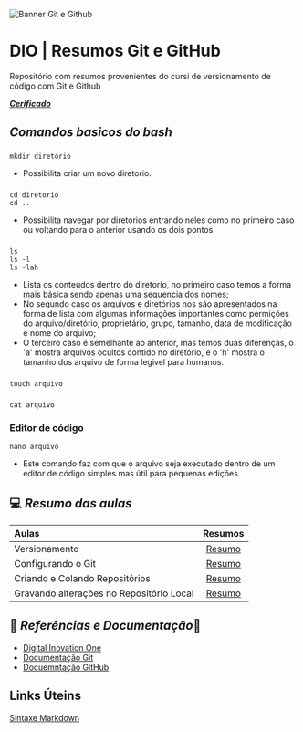 ![Banner Git e Github](https://media.licdn.com/dms/image/C4D12AQGXkZf6DJB9kA/article-cover_image-shrink_600_2000/0/1625492357429?e=2147483647&v=beta&t=Za25mgxxiTJH1l0K34GrCEsktnjfn2p_onibFuL2Z0Y)

# DIO | Resumos Git e GitHub

Repositório com resumos provenientes do cursi de versionamento de código com Git e Github

[***Cerificado***](https://www.dio.me/certificate/5B414621/share)

## *Comandos basicos do bash*

### 
```
mkdir diretório
```
* Possibilita criar um novo diretorio.

### 
```
cd diretorio
cd ..
```
* Possibilita navegar por diretorios entrando neles como no primeiro caso ou voltando para o anterior usando os dois pontos.

### 
```
ls
ls -l
ls -lah
```
* Lista os conteudos dentro do diretorio, no primeiro caso temos a forma mais básica sendo apenas uma sequencia dos nomes;
* No segundo caso os arquivos e diretórios nos são apresentados na forma de lista com algumas informações importantes como permições do arquivo/diretório, proprietário, grupo, tamanho, data de modificação e nome do arquivo;
* O terceiro caso é semelhante ao anterior, mas temos duas diferenças, o 'a' mostra arquivos ocultos contido no diretório, e o 'h' mostra o tamanho dos arquivo de forma legivel para humanos.
### 
```
touch arquivo
```

### 
```
cat arquivo
```

### Editor de código 
```
nano arquivo
```
* Este comando faz com que o arquivo seja executado dentro de um editor de código simples mas útil para pequenas edições

## 💻 *Resumo das aulas*
| Aulas | Resumos |
| :------ | :------:|
| Versionamento | [Resumo](resumos/resumo-aula1.md) |
| Configurando o Git | [Resumo](resumos/resumo-aula2.md) |
| Criando e Colando Repositórios | [Resumo](resumos/resumo-aula3.md) |
| Gravando alterações no Repositório Local | [Resumo](resumos/resumo-aula4.md) |


## 🔎 *Referências e Documentação*📗

- [Digital Inovation One](https://https://www.dio.me/)
- [Documentação Git](https://git-scm.com/doc)
- [Docuemntação GitHub](https://dosc.github.com/)

## Links Úteins
[Sintaxe Markdown](https://markdownguide.org/basic-syntax/)



